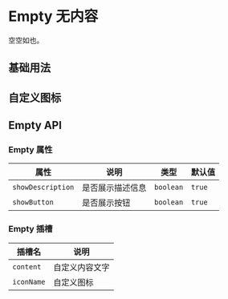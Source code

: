 # Empty 无内容

<p>空空如也。</p>

## 基础用法

<demo vue="../../example/empty/base.vue"></demo>

## 自定义图标

<demo vue="../../example/empty/extend.vue"></demo>

## Empty API

### Empty 属性

| 属性              | 说明             | 类型      | 默认值 |
| ----------------- | ---------------- | --------- | ------ |
| `showDescription` | 是否展示描述信息 | `boolean` | `true` |
| `showButton`      | 是否展示按钮     | `boolean` | `true` |

### Empty 插槽

| 插槽名     | 说明           |
| ---------- | -------------- |
| `content`  | 自定义内容文字 |
| `iconName` | 自定义图标     |
